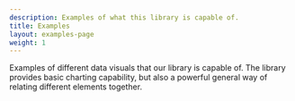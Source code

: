 ```yaml
---
description: Examples of what this library is capable of.
title: Examples
layout: examples-page
weight: 1
---
```


Examples of different data visuals that our library is capable of. The library provides basic charting capability, but also a powerful general way of relating different elements together.
